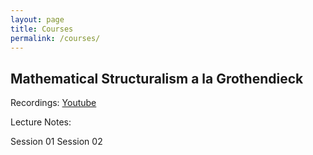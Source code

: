 ```yaml
---
layout: page
title: Courses
permalink: /courses/
---
```


## Mathematical Structuralism a la Grothendieck

Recordings: [Youtube](https://www.youtube.com/channel/UCSHENrh8wDNs92j23JspaCQ?view_as=subscriber)

Lecture Notes: 

Session 01
Session 02 